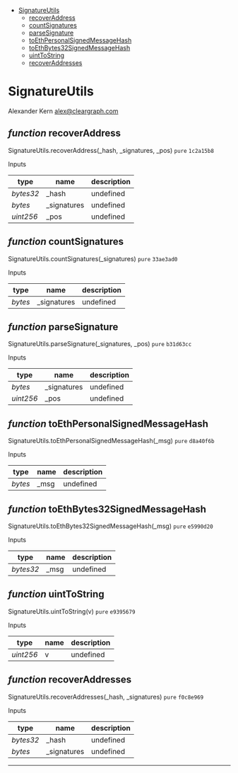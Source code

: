 * [SignatureUtils](#signatureutils)
  * [recoverAddress](#function-recoveraddress)
  * [countSignatures](#function-countsignatures)
  * [parseSignature](#function-parsesignature)
  * [toEthPersonalSignedMessageHash](#function-toethpersonalsignedmessagehash)
  * [toEthBytes32SignedMessageHash](#function-toethbytes32signedmessagehash)
  * [uintToString](#function-uinttostring)
  * [recoverAddresses](#function-recoveraddresses)

# SignatureUtils

Alexander Kern <alex@cleargraph.com>

## *function* recoverAddress

SignatureUtils.recoverAddress(_hash, _signatures, _pos) `pure` `1c2a15b8`


Inputs

| **type** | **name** | **description** |
|-|-|-|
| *bytes32* | _hash | undefined |
| *bytes* | _signatures | undefined |
| *uint256* | _pos | undefined |


## *function* countSignatures

SignatureUtils.countSignatures(_signatures) `pure` `33ae3ad0`


Inputs

| **type** | **name** | **description** |
|-|-|-|
| *bytes* | _signatures | undefined |


## *function* parseSignature

SignatureUtils.parseSignature(_signatures, _pos) `pure` `b31d63cc`


Inputs

| **type** | **name** | **description** |
|-|-|-|
| *bytes* | _signatures | undefined |
| *uint256* | _pos | undefined |


## *function* toEthPersonalSignedMessageHash

SignatureUtils.toEthPersonalSignedMessageHash(_msg) `pure` `d8a40f6b`


Inputs

| **type** | **name** | **description** |
|-|-|-|
| *bytes* | _msg | undefined |


## *function* toEthBytes32SignedMessageHash

SignatureUtils.toEthBytes32SignedMessageHash(_msg) `pure` `e5990d20`


Inputs

| **type** | **name** | **description** |
|-|-|-|
| *bytes32* | _msg | undefined |


## *function* uintToString

SignatureUtils.uintToString(v) `pure` `e9395679`


Inputs

| **type** | **name** | **description** |
|-|-|-|
| *uint256* | v | undefined |


## *function* recoverAddresses

SignatureUtils.recoverAddresses(_hash, _signatures) `pure` `f0c8e969`


Inputs

| **type** | **name** | **description** |
|-|-|-|
| *bytes32* | _hash | undefined |
| *bytes* | _signatures | undefined |


---